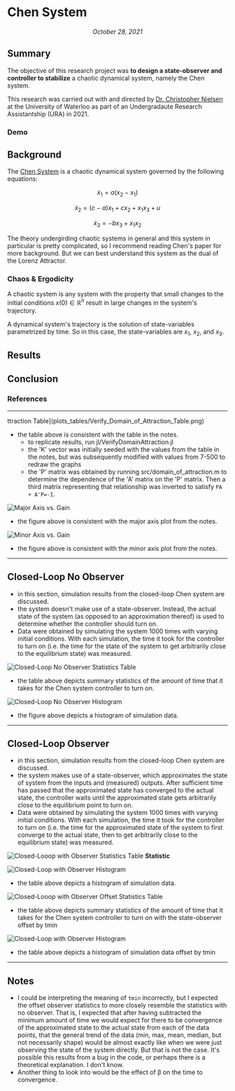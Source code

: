 # Chen System
*<p style="text-align: center;">October 28, 2021</p>*

## Summary
The objective of this research project was **to design a state-observer and controller to stabilize** a chaotic dynamical system, namely the Chen system.

This research was carried out with and directed by [Dr. Christopher Nielsen](https://ece.uwaterloo.ca/~cnielsen/) at the University of Waterloo as part of an Undergradaute Research Assistantship (URA) in 2021. 

### Demo

## Background
The [Chen System](https://www.sciencedirect.com/science/article/abs/pii/S096007790100251X) is a chaotic dynamical system governed by the following equations:

$$
\dot{x}_1 = a (x_2 - x_1)
$$

$$
\dot{x}_2 = (c-a) x_1 + c x_2 + x_1 x_3 + u
$$

$$
\dot{x}_3 = -b x_3 + x_1 x_2
$$

The theory undergirding chaotic systems in general and this system in particular is pretty complicated, so I recommend reading Chen's paper for more background. But we can best understand this system as the dual of the Lorenz Attractor.


### Chaos & Ergodicity
A chaotic system is any system with the property that small changes to the initial conditions $x(0) \in \mathbb{R}^n$ result in large changes in the system's trajectory. 

A dynamical system's trajectory is the solution of state-variables parametrized by time. So in this case, the state-variables are $x_1$, $x_2$, and $x_3$. 

## Results

## Conclusion

### References

----

ttraction Table](plots_tables/Verify_Domain_of_Attraction_Table.png)
- the table above is consistent with the table in the notes.
  - to replicate results, run jl/VerifyDomainAttraction.jl
  - the 'K' vector was initially seeded with the values from the table in the notes, but was subsequently modified with values from 7-500 to redraw the graphs
  - the 'P' matrix was obtained by running src/domain_of_attraction.m to determine the dependence of the 'A' matrix on the 'P' matrix. Then a third matrix representing that relationship was inverted to satisfy ```PA + A'P=-I```.

![Major Axis vs. Gain](chen-images/major_axis_vs_gain.png)
- the figure above is consistent with the major axis plot from the notes.

![Minor Axis vs. Gain](chen-images/minor_axis_vs_gain.png)
- the figure above is consistent with the minor axis plot from the notes.

--------------------------------------------------------------------------------
Closed-Loop No Observer
-----------------------
- in this section, simulation results from the closed-loop Chen system are discussed.
- the system doesn't make use of a state-observer. Instead, the actual state of the system (as opposed to an approximation thereof) is used to determine whether the controller should turn on.
- Data were obtained by simulating the system 1000 times with varying initial conditions. With each simulation, the time it took for the controller to turn on (i.e. the time for the state of the system to get arbitrarily close to the equilibrium state) was measured.

![Closed-Loop No Observer Statistics Table](chen-images/.png)
- the table above depicts summary statistics of the amount of time that it takes for the Chen system controller to turn on.


![Closed-Loop No Observer Histogram](chen-images/no_observer_histogram.png)
- the figure above depicts a histogram of simulation data.



--------------------------------------------------------------------------------
Closed-Loop Observer
--------------------
- in this section, simulation results from the closed-loop Chen system are discussed.
- the system makes use of a state-observer, which approximates the state of system from the inputs and (measured) outputs. After sufficient time has passed that the approximated state has converged to the actual state, the controller waits until the approximated state gets arbitrarily close to the equilibrium point to turn on.
- Data were obtained by simulating the system 1000 times with varying initial conditions. With each simulation, the time it took for the controller to turn on (i.e. the time for the approximated state of the system to first converge to the actual state, then to get arbitrarily close to the equilibrium state) was measured.

![Closed-Looop with Observer Statistics Table](chen-images/Chen_ClosedLoop_Time_to_Converge_Observer.png)
$\textbf{Statistic}$

![Closed-Loop with Observer Histogram](chen-images/observer_beta31_histogram.png)
- the table above depicts a histogram of simulation data.

![Closed-Looop with Observer Offset Statistics Table](chen-images/Chen_ClosedLoop_Time_to_Converge_Observer_offset.png)
- the table above depicts summary statistics of the amount of time that it takes for the Chen system controller to turn on with the state-observer offset by tmin

![Closed-Loop with Observer Histogram](chen-images/observer_beta31_tmin_histogram.png)
- the table above depicts a histogram of simulation data offset by tmin

--------------------------------------------------------------------------------
Notes
-----
- I could be interpreting the meaning of ```tmin``` incorrectly, but I expected the offset observer statistics to more closely resemble the statistics with no observer. That is, I expected that after having subtracted the minimum amount of time we would expect for there to be convergence of the approximated state to the actual state from each of the data points, that the general trend of the data (min, max, mean, median, but not necessarily shape) would be almost exactly like when we were just observing the state of the system directly. But that is not the case. It's possible this results from a bug in the code, or perhaps there is a theoretical explanation. I don't know.
- Another thing to look into would be the effect of β on the time to convergence.
